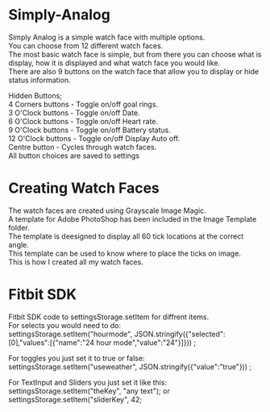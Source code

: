 # Simply-Analog
Simply Analog is a simple watch face with multiple options.<br>
You can choose from 12 different watch faces.<br> 
The most basic watch face is simple, but from there you can choose what is display, how it is displayed and what watch face you would like.<br>
There are also 9 buttons on the watch face that allow you to display or hide status information.<br>

Hidden Buttons;<br>
4 Corners buttons - Toggle on/off goal rings.<br>
3 O'Clock buttons - Toggle on/off Date.<br>
6 O'Clock buttons - Toggle on/off Heart rate.<br>
9 O'Clock buttons - Toggle on/off Battery status.<br>
12 O'Clock buttons - Toggle on/off Display Auto off.<br>
Centre button - Cycles through watch faces.<br>
All button choices are saved to settings<br>

# Creating Watch Faces
The watch faces are created using Grayscale Image Magic.<br>
A template for Adobe PhotoShop has been included in the Image Template folder.<br>
The template is deesigned to display all 60 tick locations at the correct angle.<br>
This template can be used to know where to place the ticks on image.<br>
This is how I created all my watch faces.<br>

# Fitbit SDK
Fitbit SDK code to settingsStorage.setItem for diffrent items.<br>
For selects you would need to do:<br> 
settingsStorage.setItem("hourmode", JSON.stringify({"selected":[0],"values":[{"name":"24 hour mode","value":"24"}]})) ;<br>
 
For toggles you just set it to true or false:<br>
settingsStorage.setItem("useweather", JSON.stringify({"value":"true"})) ;<br>
 
For TextInput and Sliders you just set it like this:<br>
settingsStorage.setItem("theKey", "any text");
or 
settingsStorage.setItem("sliderKey", 42;<br>
